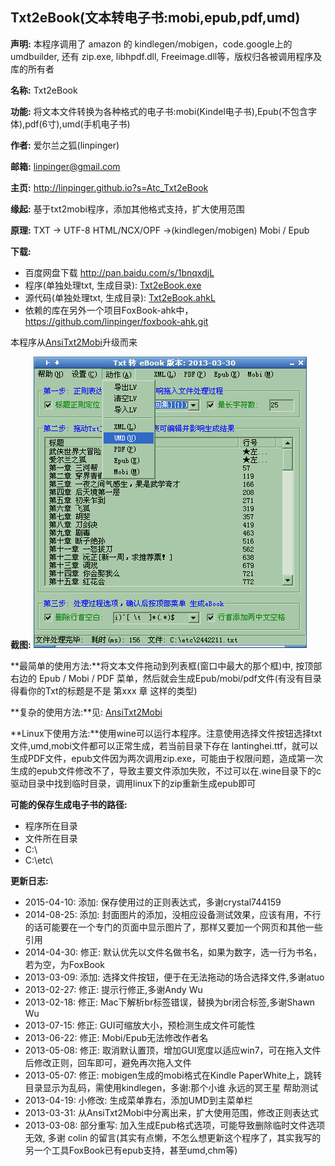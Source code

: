 Txt2eBook(文本转电子书:mobi,epub,pdf,umd)
-----------------------------------------
**声明:** 本程序调用了 amazon 的 kindlegen/mobigen，code.google上的umdbuilder, 还有 zip.exe, libhpdf.dll, Freeimage.dll等，版权归各被调用程序及库的所有者

**名称:** Txt2eBook  

**功能:** 将文本文件转换为各种格式的电子书:mobi(Kindel电子书),Epub(不包含字体),pdf(6寸),umd(手机电子书)

**作者:** 爱尔兰之狐(linpinger)

**邮箱:** [linpinger@gmail.com](mailto:linpinger@gmail.com)

**主页:** <http://linpinger.github.io?s=Atc_Txt2eBook>

**缘起:** 基于txt2mobi程序，添加其他格式支持，扩大使用范围

**原理:** TXT -\> UTF-8 HTML/NCX/OPF -\>(kindlegen/mobigen) Mobi / Epub

**下载:**
-   百度网盘下载 <http://pan.baidu.com/s/1bnqxdjL>
-   程序(单独处理txt, 生成目录): [Txt2eBook.exe](../../releases/download/Txt2eBook/Txt2eBook.exe)
-   源代码(单独处理txt, 生成目录): [Txt2eBook.ahkL](Txt2eBook.ahkL)
-   依赖的库在另外一个项目FoxBook-ahk中，<https://github.com/linpinger/foxbook-ahk.git>

本程序从[AnsiTxt2Mobi](../mobi/AnsiTxt2Mobi.html)升级而来

**截图:**
 ![](Txt2eBook.png)

**最简单的使用方法:**将文本文件拖动到列表框(窗口中最大的那个框)中, 按顶部右边的 Epub / Mobi / PDF 菜单，然后就会生成Epub/mobi/pdf文件(有没有目录得看你的Txt的标题是不是 第xxx 章 这样的类型)

**复杂的使用方法:**见: [AnsiTxt2Mobi](../mobi/AnsiTxt2Mobi.html)

**Linux下使用方法:**使用wine可以运行本程序。注意使用选择文件按钮选择txt文件,umd,mobi文件都可以正常生成，若当前目录下存在 lantinghei.ttf，就可以生成PDF文件，epub文件因为两次调用zip.exe，可能由于权限问题，造成第一次生成的epub文件修改不了，导致主要文件添加失败，不过可以在.wine目录下的c驱动目录中找到临时目录，调用linux下的zip重新生成epub即可

**可能的保存生成电子书的路径:**

-   程序所在目录
-   文件所在目录
-   C:\\
-   C:\\etc\\

**更新日志:**

-   2015-04-10: 添加: 保存使用过的正则表达式，多谢crystal744159
-   2014-08-25: 添加: 封面图片的添加，没相应设备测试效果，应该有用，不行的话可能要在一个专门的页面中显示图片了，那样又要加一个网页和其他一些引用
-   2014-04-30: 修正: 默认优先以文件名做书名，如果为数字，选一行为书名，若为空，为FoxBook
-   2013-03-09: 添加: 选择文件按钮，便于在无法拖动的场合选择文件,多谢atuo
-   2013-02-27: 修正: 提示行修正,多谢Andy Wu
-   2013-02-18: 修正: Mac下解析br标签错误，替换为br闭合标签,多谢Shawn Wu 
-   2013-07-15: 修正: GUI可缩放大小，预检测生成文件可能性
-   2013-06-22: 修正: Mobi/Epub无法修改作者名
-   2013-05-08: 修正: 取消默认置顶，增加GUI宽度以适应win7，可在拖入文件后修改正则，回车即可，避免再次拖入文件
-   2013-05-07: 修正: mobigen生成的mobi格式在Kindle PaperWhite上，跳转目录显示为乱码，需使用kindlegen，多谢:那个小谁 永远的冥王星 帮助测试
-   2013-04-19: 小修改: 生成菜单靠右，添加UMD到主菜单栏
-   2013-03-31: 从AnsiTxt2Mobi中分离出来，扩大使用范围，修改正则表达式
-   2013-03-08: 部分重写: 加入生成Epub格式选项，可能导致删除临时文件选项无效, 多谢 colin 的留言(其实有点懒，不怎么想更新这个程序了，其实我写的另一个工具FoxBook已有epub支持，甚至umd,chm等)

